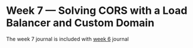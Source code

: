 # Week 7 — Solving CORS with a Load Balancer and Custom Domain

The week 7 journal is included with [week 6](week6.md) journal

